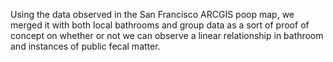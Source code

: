 Using the data observed in the San Francisco ARCGIS poop map, we merged it with both local bathrooms and group data as a sort of proof of concept on whether or not we can observe a linear relationship in bathroom and instances of public fecal matter.
